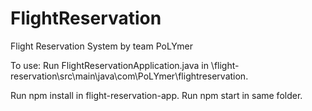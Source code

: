 # FlightReservation
Flight Reservation System by team PoLYmer

To use:
Run FlightReservationApplication.java in \flight-reservation\src\main\java\com\PoLYmer\flightreservation.

Run npm install in flight-reservation-app.
Run npm start in same folder.
